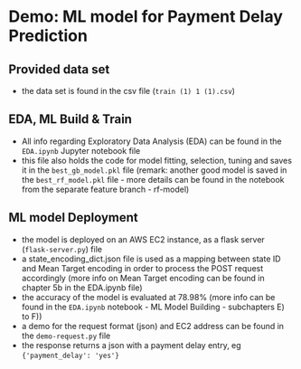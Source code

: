 # Demo: ML model for Payment Delay Prediction

## Provided data set
- the data set is found in the csv file (`train (1) 1 (1).csv`)
## EDA, ML Build & Train
- All info regarding Exploratory Data Analysis (EDA) can be found in the `EDA.ipynb` Jupyter notebook file
- this file also holds the code for model fitting, selection, tuning and saves it in the `best_gb_model.pkl` file (remark: another good model is saved in the `best_rf_model.pkl` file - more details can be found in the notebook from the separate feature branch - rf-model)

## ML model Deployment
- the model is deployed on an AWS EC2 instance, as a flask server (`flask-server.py`) file
- a state_encoding_dict.json file is used as a mapping between state ID and Mean Target encoding in order to process the POST request accordingly (more info on Mean Target encoding can be found in chapter 5b in the EDA.ipynb file)
- the accuracy of the model is evaluated at 78.98% (more info can be found in the `EDA.ipynb` notebook - ML Model Building - subchapters E) to F))
- a demo for the request format (json) and EC2 address can be found in the `demo-request.py` file
- the response returns a json with a payment delay entry, eg `{'payment_delay': 'yes'}`
